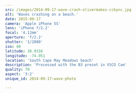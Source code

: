 ```yaml
---
src: /images/2014-09-17-wave-crash-olivermakes-ccbync.jpg
alt: 'Waves crashing on a beach.'
date: 2015-09-17
camera: 'Apple iPhone 5S'
lens: 'iPhone f/2.2'
focal: '4.12mm'
aperture: 'f/2.2'
shutter: '1/2000'
iso: 40
latitude: 38.9316
longitude: -74.951
location: 'South Cape May Meadows beach'
description: 'Processed with the B3 preset in VSCO Cam'
quality: 70
aspect: '3:2'
unique_id: 2014-09-17:wave-photo

---
```

